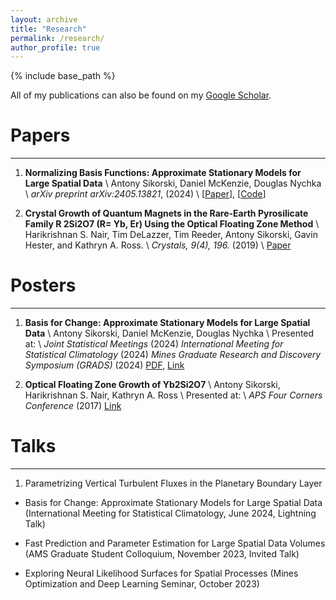 ```yaml
---
layout: archive
title: "Research"
permalink: /research/
author_profile: true
---
```


{% include base_path %}

All of my publications can also be found on my [Google Scholar](https://scholar.google.com/citations?user=ndFK6AsAAAAJ&hl=en).

# Papers
------

1. **Normalizing Basis Functions: Approximate Stationary Models for Large Spatial Data** \\
    Antony Sikorski, Daniel McKenzie, Douglas Nychka \\
    *arXiv preprint arXiv:2405.13821*, (2024) \\
    [[Paper](https://arxiv.org/abs/2405.13821)], [[Code](https://github.com/antonyxsik/Normalization-Paper)]

2. **Crystal Growth of Quantum Magnets in the Rare-Earth Pyrosilicate Family R 2Si2O7 (R= Yb, Er) Using the Optical Floating Zone Method** \\
    Harikrishnan S. Nair, Tim DeLazzer, Tim Reeder, Antony Sikorski, Gavin Hester, and Kathryn A. Ross. \\
    *Crystals, 9(4), 196.* (2019) \\
    [Paper](https://www.mdpi.com/2073-4352/9/4/196)


# Posters
------

1. **Basis for Change: Approximate Stationary Models for Large Spatial Data** \\
    Antony Sikorski, Daniel McKenzie, Douglas Nychka \\
    Presented at: \\
    *Joint Statistical Meetings* (2024)
    *International Meeting for Statistical Climatology* (2024)
    *Mines Graduate Research and Discovery Symposium (GRADS)* (2024) 
    [PDF](https://antonyxsik.github.io/files/basis_poster.pdf), [Link](https://repository.mines.edu/handle/11124/179041)

2. **Optical Floating Zone Growth of Yb2Si2O7** \\
    Antony Sikorski, Harikrishnan S. Nair, Kathryn A. Ross \\
    Presented at: \\
    *APS Four Corners Conference* (2017) 
    [Link](https://meetings.aps.org/Meeting/4CF17/Event/311482) 


# Talks
------
1. Parametrizing Vertical Turbulent Fluxes in the Planetary Boundary Layer 

- Basis for Change: Approximate Stationary Models for Large Spatial Data (International Meeting for Statistical Climatology, June 2024, Lightning Talk) 

- Fast Prediction and Parameter Estimation for Large Spatial Data Volumes (AMS Graduate Student Colloquium, November 2023, Invited Talk)

- Exploring Neural Likelihood Surfaces for Spatial Processes (Mines Optimization and Deep Learning Seminar, October 2023) 

